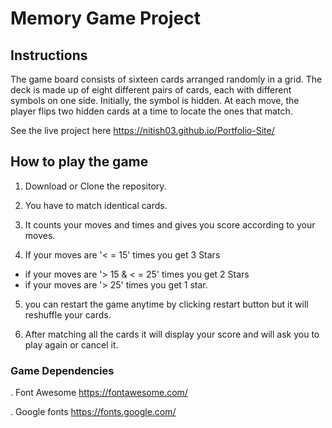 # Memory Game Project

## Instructions

The game board consists of sixteen cards arranged randomly in a grid. The deck is made up of eight different pairs of cards, each with different symbols on one side. Initially, the symbol is hidden. At each move, the player flips two hidden cards at a time to locate the ones that match.

See the live project here https://nitish03.github.io/Portfolio-Site/

## How to play the game

1. Download or Clone the repository.

2. You have to match identical cards.

3. It counts your moves and times and gives you score according to your moves.

4. If your moves are '< = 15' times you get 3 Stars
  - if your moves are '> 15 & < = 25' times you get 2 Stars
  - if your moves are '> 25' times you get 1 star.

5. you can restart the game anytime by clicking restart button but it will reshuffle your cards.

6. After matching all the cards it will display your score and will ask you to play again or cancel it.
### Game Dependencies

. Font Awesome https://fontawesome.com/

. Google fonts https://fonts.google.com/
